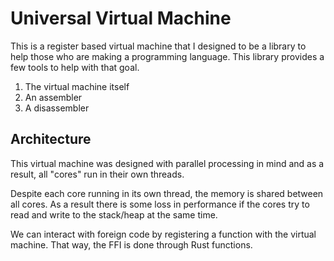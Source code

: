 # Universal Virtual Machine

This is a register based virtual machine that I designed to be a library to help those who are making a programming language. This library provides a few tools to help with that goal.
1. The virtual machine itself
2. An assembler
3. A disassembler

## Architecture
This virtual machine was designed with parallel processing in mind and as a result, all "cores" run in their own threads.

Despite each core running in its own thread, the memory is shared between all cores. As a result there is some loss in performance if the cores try to read and write to the stack/heap at the same time.

We can interact with foreign code by registering a function with the virtual machine. That way, the FFI is done through Rust functions.
